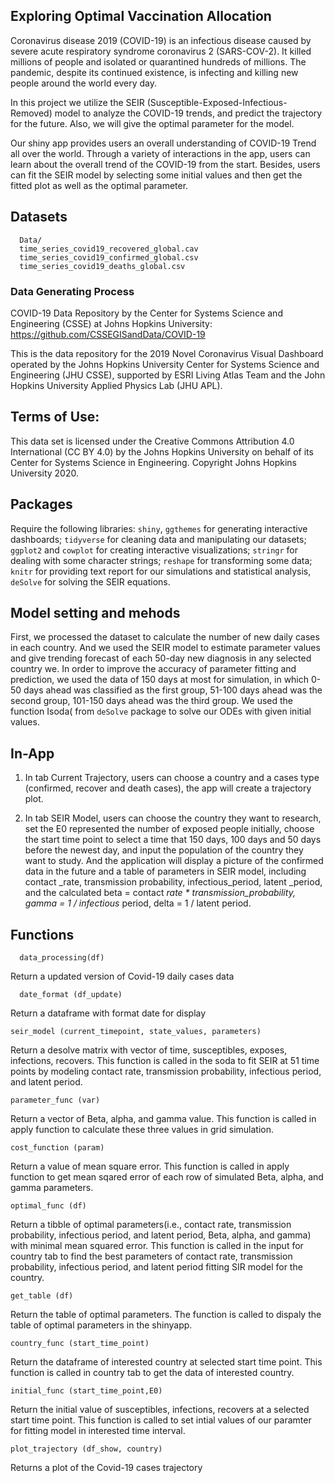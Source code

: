 ## Exploring Optimal Vaccination Allocation
Coronavirus disease 2019 (COVID-19) is an infectious disease caused by severe acute respiratory syndrome coronavirus 2 (SARS-COV-2). It killed millions of people and isolated or quarantined hundreds of millions. The pandemic, despite its continued existence, is infecting and killing new people around the world every day.

In this project we utilize the SEIR (Susceptible-Exposed-Infectious-Removed) model to analyze the COVID-19 trends, and predict the trajectory for the future. Also, we will give the optimal parameter for the model.

Our shiny app provides users an overall understanding of COVID-19 Trend all over the world. Through a variety of interactions in the app, users can learn about the overall trend of the COVID-19 from the start. Besides, users can fit the SEIR model by selecting some initial values and then get the fitted plot as well as the optimal parameter.

## Datasets
``` source
  Data/
  time_series_covid19_recovered_global.cav
  time_series_covid19_confirmed_global.csv
  time_series_covid19_deaths_global.csv

  ```

### Data Generating Process

COVID-19 Data Repository by the Center for Systems Science and Engineering (CSSE) at Johns Hopkins University: https://github.com/CSSEGISandData/COVID-19

This is the data repository for the 2019 Novel Coronavirus Visual Dashboard operated by the Johns Hopkins University Center for Systems Science and Engineering (JHU CSSE), supported by ESRI Living Atlas Team and the John Hopkins University Applied Physics Lab (JHU APL).

## Terms of Use:
This data set is licensed under the Creative Commons Attribution 4.0 International (CC BY 4.0) by the Johns Hopkins University on behalf of its Center for Systems Science in Engineering. Copyright Johns Hopkins University 2020.

## Packages
Require the following libraries: `shiny`, `ggthemes` for generating interactive dashboards; `tidyverse` for cleaning data and manipulating our datasets; `ggplot2` and `cowplot` for creating interactive visualizations;
`stringr` for dealing with some character strings; `reshape` for transforming some data; `knitr` for providing
text report for our simulations and statistical analysis, `deSolve` for solving the SEIR equations.

## Model setting and mehods

First, we processed the dataset to calculate the number of new daily cases in each country. And we used the SEIR model to estimate parameter values and give trending forecast of each 50-day new diagnosis in any selected country we. In order to improve the accuracy of parameter fitting and prediction, we used the data of 150 days at most for simulation, in which 0-50 days ahead was classified as the first group, 51-100 days ahead was the second group, 101-150 days ahead was the third group. We used the function Isoda( from `deSolve` package to solve our ODEs with given initial values.


## In-App
1. In tab Current Trajectory, users can choose a country and a cases type (confirmed, recover and death cases), the app will create a trajectory plot.

2. In tab SEIR Model, users can choose the country they want to research, set the E0 represented the
number of exposed people initially, choose the start time point to select a time that 150 days, 100 days
and 50 days before the newest day, and input the population of the country they want to study. And
the application will display a picture of the confirmed data in the future and a table of parameters in
SEIR model, including contact _rate, transmission probability, infectious_period, latent _period, and
the calculated beta = contact _rate * transmission_probability, gamma = 1 / infectious_ period, delta
= 1 / latent period.

## Functions



```{r}
  data_processing(df)
 ```
Return a updated version of Covid-19 daily cases data

```{r}
  date_format (df_update)
 ```

Return a dataframe with format date for display
```{r}
seir_model (current_timepoint, state_values, parameters)
```
Return a desolve matrix with vector of time, susceptibles, exposes, infections, recovers. This function is
called in the soda to fit SEIR at 51 time points by modeling contact rate, transmission probability, infectious period, and latent period.
```{r}
parameter_func (var)
```
Return a vector of Beta, alpha, and gamma value. This function is called in apply function to calculate these three values in grid simulation.
```{r}
cost_function (param)
```
Return a value of mean square error. This function is called in apply function to get mean sqared error of each row of simulated Beta, alpha, and gamma parameters.
```{r}
optimal_func (df)
```
Return a tibble of optimal parameters(i.e., contact rate, transmission probability, infectious period, and latent period, Beta, alpha, and gamma) with minimal mean squared error. This function is called in the input for country tab to find the best parameters of contact rate, transmission probability, infectious period, and latent period fitting SIR model for the country.
```{r}
get_table (df)
```
Return the table of optimal parameters. The function is called to dispaly the table of optimal parameters in the shinyapp.
```{r}
country_func (start_time_point)
```
Return the dataframe of interested country at selected start time point. This function is called in country tab to get the data of interested country.
```{r}
initial_func (start_time_point,E0)
```
Return the initial value of susceptibles, infections, recovers at a selected start time point. This function is called to set intial values of our paramter for fitting model in interested time interval.
```{r}
plot_trajectory (df_show, country)
```
Returns a plot of the Covid-19 cases trajectory

